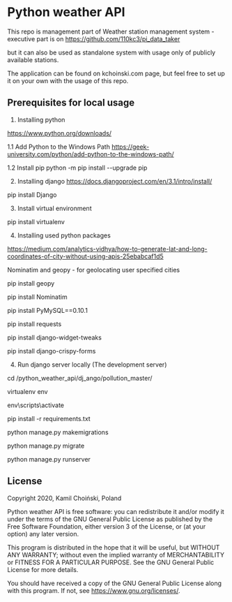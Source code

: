 # Python weather API

This repo is management part of Weather station management system - executive part is on https://github.com/110kc3/pi_data_taker 

but it can also be used as standalone system with usage only of publicly available stations.

The application can be found on kchoinski.com page, but feel free to set up it on your own with the usage of this repo.

## Prerequisites for local usage

1. Installing python

https://www.python.org/downloads/

1.1 Add Python to the Windows Path
https://geek-university.com/python/add-python-to-the-windows-path/

1.2 Install pip
python -m pip install --upgrade pip

2. Installing django
https://docs.djangoproject.com/en/3.1/intro/install/

pip install Django

3. Install virtual environment

pip install virtualenv

4. Installing used python packages

https://medium.com/analytics-vidhya/how-to-generate-lat-and-long-coordinates-of-city-without-using-apis-25ebabcaf1d5

Nominatim and geopy - for geolocating user specified cities

pip install geopy 

pip install Nominatim

pip install PyMySQL==0.10.1

pip install requests

pip install django-widget-tweaks

pip install django-crispy-forms

4. Run django server locally (The development server)

cd /python_weather_api/dj_ango/pollution_master/

virtualenv env

env\scripts\activate

pip install -r requirements.txt

python manage.py makemigrations

python manage.py migrate

python manage.py runserver


## License
Copyright 2020, Kamil Choiński, Poland 

Python weather API is free software: you can redistribute it and/or modify
it under the terms of the GNU General Public License as published by
the Free Software Foundation, either version 3 of the License, or
(at your option) any later version.

This program is distributed in the hope that it will be useful,
but WITHOUT ANY WARRANTY; without even the implied warranty of
MERCHANTABILITY or FITNESS FOR A PARTICULAR PURPOSE.  See the
GNU General Public License for more details.

You should have received a copy of the GNU General Public License
along with this program.  If not, see <https://www.gnu.org/licenses/>.
